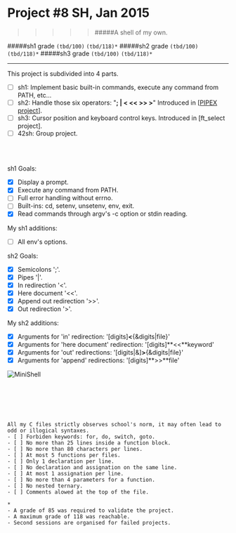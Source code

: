 # Project #8 SH, Jan 2015
>>>>> #####A shell of my own.

#####sh1 grade ``(tbd/100)`` ``(tbd/118)*``
#####sh2 grade ``(tbd/100)`` ``(tbd/118)*``
#####sh3 grade ``(tbd/100)`` ``(tbd/118)*``
--------  -----------------------

This project is subdivided into 4 parts.
- [ ] sh1: Implement basic built-in commands, execute any command from PATH, etc...
- [ ] sh2: Handle those six operators: "**; | < << >> >**" Introduced in [[PIPEX project](https://github.com/Ngoguey42/proj07_unix_pipex)].
- [ ] sh3: Cursor position and keyboard control keys. Introduced in [ft_select project].
- [ ] 42sh: Group project.

<br><br>

sh1 Goals:
- [X] Display a prompt.
- [X] Execute any command from PATH.
- [ ] Full error handling without errno.
- [ ] Built-ins: cd, setenv, unsetenv, env, exit.
- [X] Read commands through argv's -c option or stdin reading.

My sh1 additions:
- [ ] All env's options.

sh2 Goals:
- [X] Semicolons ';'.
- [X] Pipes '|'.
- [X] In redirection '<'.
- [X] Here document '<<'.
- [X] Append out redirection '>>'.
- [X] Out redirection '>'.

My sh2 additions:
- [X] Arguments for 'in' redirection: '[digits]**<**{&digits|file}'
- [X] Arguments for 'here document' redirection: '[digits]**<<**keyword'
- [X] Arguments for 'out' redirections: '[digits|&]**>**{&digits|file}'
- [X] Arguments for 'append' redirections: '[digits]**>>**file'

![MiniShell](http://i.imgur.com/FZTcUdg.png)
<br><br><br><br><br><br>

```
All my C files strictly observes school's norm, it may often lead to odd or illogical syntaxes.
- [ ] Forbiden keywords: for, do, switch, goto.
- [ ] No more than 25 lines inside a function block.
- [ ] No more than 80 characters per lines.
- [ ] At most 5 functions per files.
- [ ] Only 1 declaration per line.
- [ ] No declaration and assignation on the same line.
- [ ] At most 1 assignation per line.
- [ ] No more than 4 parameters for a function.
- [ ] No nested ternary.
- [ ] Comments alowed at the top of the file.
```
```
*
- A grade of 85 was required to validate the project.
- A maximum grade of 118 was reachable.
- Second sessions are organised for failed projects.
```
